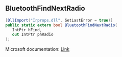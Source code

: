 ## BluetoothFindNextRadio

```csharp
[DllImport("Irprops.dll", SetLastError = true)]
public static extern bool BluetoothFindNextRadio(
   IntPtr hFind,
   out IntPtr phRadio
);
```

Microsoft documentation: [Link](https://docs.microsoft.com/en-us/windows/win32/api/bluetoothapis/nf-bluetoothapis-bluetoothfindnextradio)
